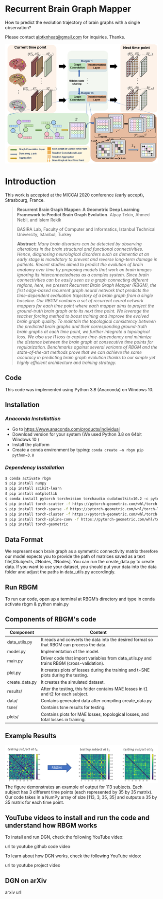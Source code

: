 # Recurrent Brain Graph Mapper
How to predict the evolution trajectory of brain graphs with a single observation?
 
Please contact alptknheat@gmail.com for inquiries. Thanks.

![RBGM pipline](figure_1.png)

# Introduction
This work is accepted at the MICCAI 2020 conference (early accept), Strasbourg, France.
> **Recurrent Brain Graph Mapper: A Geometric Deep Learning Framework to Predict Brain Graph Evolution.**
> Alpay Tekin, Ahmed Nebli, and Islem Rekik
> 
> BASIRA Lab, Faculty of Computer and Informatics, Istanbul Technical University, Istanbul, Turkey
> 
> **Abstract:** *Many brain disorders can be detected by observing alterations in the brain structural and functional connectivities. 
Hence, diagnosing neurological disorders such as dementia at an early stage is mandatory to prevent and reverse long-term damage in patients. 
Recent studies aimed to predict the evolution of brain anatomy over time by proposing models that work on brain images ignoring its interconnectedness as a complex system. Since brain connectivities can be easily seen as a graph connecting different regions, here, we present Recurrent Brain Graph Mapper (RBGM), the first edge-based recurrent graph neural network that predicts the time-dependent evaluation trajectory of a brain graph from a single baseline. Our RBGM contains a set of recurrent neural network mappers for each time point where each mapper aims to project the ground-truth brain graph onto its next time point. We leverage the teacher forcing method to boost training and improve the evolved brain graph quality. To maintain the topological consistency between the predicted brain graphs and their corresponding ground-truth brain graphs at each time point, we further integrate a topological loss. We also use l1 loss to capture time-dependency and minimize the distance between the brain graph at consecutive time points for regularization. Benchmarks against several variants of RBGM and the state-of-the-art methods prove that we can achieve the same accuracy in predicting brain graph evolution thanks to our simple yet highly efficient architecture and training strategy.*


## Code
This code was implemented using Python 3.8 (Anaconda) on Windows 10.


## Installation
### *Anaconda Installattion*
* Go to  https://www.anaconda.com/products/individual
* Download version for your system (We used Python 3.8  on 64bit Windows 10 )
* Install the platform
* Create a conda environment by typing:  ```conda create –n rbgm pip python=3.8 ```

### *Dependency Installation*
```sh
$ conda activate rbgm
$ pip install numpy 
$ pip install scikit-learn
$ pip install matplotlib 
$ conda install pytorch torchvision torchaudio cudatoolkit=10.2 –c pytorch 
$ pip install torch-scatter -f https://pytorch-geometric.com/whl/torch-latest+cu102.html
$ pip install torch-sparse -f https://pytorch-geometric.com/whl/torch-latest+cu102.html
$ pip install torch-cluster -f https://pytorch-geometric.com/whl/torch-latest+cu102.html
$ pip install torch-spline-conv -f https://pytorch-geometric.com/whl/torch-latest+cu102.html
$ pip install torch-geometric 
```
## Data Format
We represent each brain graph as a symmetric connectivity matrix therefore our model expects you to provide the path of matrices saved as a text file[#Subjects, #Nodes, #Nodes]. You can run the create_data.py to create data. If you want to use your dataset, 
you should put your data into the data folder and adjust the paths in data_utils.py accordingly.

## Run RBGM
To run our code, open up a terminal at RBGM’s directory and type in conda activate rbgm & python main.py

## Components of RBGM's code
| Component | Content |
| ------ | ------ |
| data_utils.py | It reads and converts the data into the desired format so that RBGM can process the data. |
| model.py | Implementation of the model.|
| main.py | Driver code that import variables from data_utils.py and trains RBGM (cross-validation). |
| plot.py | It creates plots of losses during the training and t-SNE plots during the testing.|
| create_data.py | It creates the simulated dataset. |
| results/ | After the testing, this folder contains MAE losses in t1 and t2 for each subject. |
| data/ | Contains generated data after compiling create_data.py |
| tsne/ | Contains tsne results for testing. |
| plots/ | Contains plots for MAE losses, topological losses, and total losses in training. |

## Example Results 
![Predicted brain graph](output.png)
The figure demonstrates an example of output for 113 subjects. Each subject has 3 different time points 
(each represented by 35 by 35 matrix). Our code takes in a NumPy array of size [113, 3, 35, 35] and outputs a 35 by 35 matrix for each time point.

## YouTube videos to install and run the code and understand how RBGM works

To install and run DGN, check the following YouTube video: 

url to youtube github code video

To learn about how DGN works, check the following YouTube video: 

url to youtube project video

## DGN on arXiv

arxiv url 